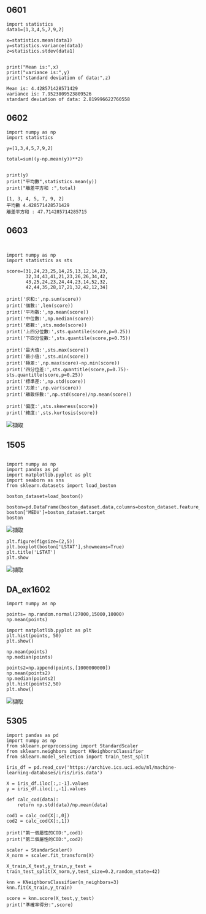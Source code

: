 ## 0601
```
import statistics
data1=[1,3,4,5,7,9,2]

x=statistics.mean(data1)
y=statistics.variance(data1)
z=statistics.stdev(data1)


print("Mean is:",x)
print("variance is:",y)
print("standard deviation of data:",z)
```
```
Mean is: 4.428571428571429
variance is: 7.9523809523809526
standard deviation of data: 2.819996622760558
```
## 0602
```
import numpy as np
import statistics

y=[1,3,4,5,7,9,2]

total=sum((y-np.mean(y))**2)


print(y)
print("平均數",statistics.mean(y))
print("離差平方和 :",total)
```
```
[1, 3, 4, 5, 7, 9, 2]
平均數 4.428571428571429
離差平方和 : 47.714285714285715
```
## 0603
```


import numpy as np
import statistics as sts

score=[31,24,23,25,14,25,13,12,14,23,
       32,34,43,41,21,23,26,26,34,42,
       43,25,24,23,24,44,23,14,52,32,
       42,44,35,28,17,21,32,42,12,34]

print('求和:',np.sum(score))
print('個數:',len(score))
print('平均數:',np.mean(score))
print('中位數:',np.median(score))
print('眾數:',sts.mode(score))
print('上四分位數:',sts.quantile(score,p=0.25))
print('下四分位數:',sts.quantile(score,p=0.75))

print('最大值:',sts.max(score))
print('最小值:',sts.min(score))
print('極差:',np.max(score)-np.min(score))
print('四分位差:',sts.quantitle(score,p=0.75)-sts.quantitle(score,p=0.25))
print('標準差:',np.std(score))
print('方差:',np.var(score))
print('離散係數:',np.std(score)/np.mean(score))

print('偏度:',sts.skewness(score))
print('緯度:',sts.kurtosis(score))
```
![擷取](https://user-images.githubusercontent.com/71476327/226266085-192f92be-80ac-4ebe-93e8-1b7b08fcbeac.PNG)

## 1505
```

import numpy as np
import pandas as pd
import matplotlib.pyplot as plt
import seaborn as sns
from sklearn.datasets import load_boston

boston_dataset=load_boston()

boston=pd.DataFrame(boston_dataset.data,columns=boston_dataset.feature_names)
boston['MEDV']=boston_dataset.target
boston
```
![擷取](https://user-images.githubusercontent.com/71476327/224634842-9609bec1-a0be-4578-8f6a-fd81a55e7904.PNG)
```
plt.figure(figsize=(2,5))
plt.boxplot(boston['LSTAT'],showmeans=True)
plt.title('LSTAT')
plt.show
```
![擷取](https://user-images.githubusercontent.com/71476327/224641505-338571de-2582-43e4-9d38-8869a05cf73a.PNG)
## DA_ex1602
```
import numpy as np

points= np.random.normal(27000,15000,10000)
np.mean(points)

import matplotlib.pyplot as plt
plt.hist(points, 50)
plt.show()

np.mean(points)
np.median(points)

points2=np.append(points,[1000000000])
np.mean(points2)
np.median(points2)
plt.hist(points2,50)
plt.show()
```
![擷取](https://user-images.githubusercontent.com/71476327/226263896-eaf0e5a6-956b-4143-89ff-3a3c714f4371.PNG)

## 5305
```
import pandas as pd
import numpy as np
from sklearn.preprocessing import StandardScaler
from sklearn.neighbors import KNeighborsClassifier
from sklearn.model_selection import train_test_split

iris_df = pd.read_csv('https://archive.ics.uci.edu/ml/machine-learning-databases/iris/iris.data')

X = iris_df.iloc[:,:-1].values
y = iris_df.iloc[:,-1].values

def calc_cod(data):
    return np.std(data)/np.mean(data)

cod1 = calc_cod(X[:,0])
cod2 = calc_cod(X[:,1])

print("第一個屬性的COD:",cod1)
print("第二個屬性的COD:",cod2)

scaler = StandarScaler()
X_norm = scaler.fit_transform(X)

X_train,X_test,y_train,y_test = train_test_split(X_norm,y,test_size=0.2,random_state=42)

knn = KNeighborsClassifier(n_neighbors=3)
knn.fit(X_train,y_train)

score = knn.score(X_test,y_test)
print("準確率得分:",score)
```
